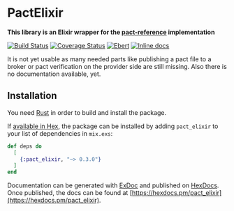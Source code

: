 # PactElixir

**This library is an Elixir wrapper for the [pact-reference](https://github.com/pact-foundation/pact-reference) implementation**

[![Build Status](https://travis-ci.org/elitau/pact_elixir.svg?branch=master)](https://travis-ci.org/elitau/pact_elixir)
[![Coverage Status](https://coveralls.io/repos/github/elitau/pact_elixir/badge.svg?branch=master)](https://coveralls.io/github/elitau/pact_elixir?branch=master)
[![Ebert](https://ebertapp.io/github/elitau/pact_elixir.svg)](https://ebertapp.io/github/elitau/pact_elixir)
[![Inline docs](http://inch-ci.org/github/elitau/pact_elixir.svg)](http://inch-ci.org/github/elitau/pact_elixir)

It is not yet usable as many needed parts like publishing a pact file to a broker or pact
verification on the provider side are still missing. Also there is no documentation available, yet.

## Installation

You need [Rust](https://www.rust-lang.org) in order to build and install the package.

If [available in Hex](https://hex.pm/docs/publish), the package can be installed
by adding `pact_elixir` to your list of dependencies in `mix.exs`:

```elixir
def deps do
  [
    {:pact_elixir, "~> 0.3.0"}
  ]
end
```

Documentation can be generated with [ExDoc](https://github.com/elixir-lang/ex_doc)
and published on [HexDocs](https://hexdocs.pm). Once published, the docs can
be found at [https://hexdocs.pm/pact_elixir](https://hexdocs.pm/pact_elixir).

